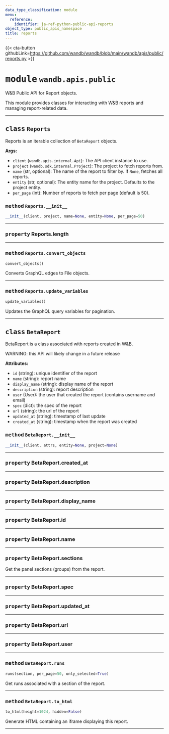 ```yaml
---
data_type_classification: module
menu:
  reference:
    identifier: ja-ref-python-public-api-reports
object_type: public_apis_namespace
title: reports
---
```


{{< cta-button githubLink=https://github.com/wandb/wandb/blob/main/wandb/apis/public/reports.py >}}




# <kbd>module</kbd> `wandb.apis.public`
W&B Public API for Report objects. 

This module provides classes for interacting with W&B reports and managing report-related data. 



---

## <kbd>class</kbd> `Reports`
Reports is an iterable collection of `BetaReport` objects. 



**Args:**
 
 - `client` (`wandb.apis.internal.Api`):  The API client instance to use. 
 - `project` (`wandb.sdk.internal.Project`):  The project to fetch reports from. 
 - `name` (str, optional):  The name of the report to filter by. If `None`,  fetches all reports. 
 - `entity` (str, optional):  The entity name for the project. Defaults to  the project entity. 
 - `per_page` (int):  Number of reports to fetch per page (default is 50). 

### <kbd>method</kbd> `Reports.__init__`

```python
__init__(client, project, name=None, entity=None, per_page=50)
```






---


### <kbd>property</kbd> Reports.length





---


### <kbd>method</kbd> `Reports.convert_objects`

```python
convert_objects()
```

Converts GraphQL edges to File objects. 

---

### <kbd>method</kbd> `Reports.update_variables`

```python
update_variables()
```

Updates the GraphQL query variables for pagination. 


---

## <kbd>class</kbd> `BetaReport`
BetaReport is a class associated with reports created in W&B. 

WARNING: this API will likely change in a future release 



**Attributes:**
 
 - `id` (string):  unique identifier of the report 
 - `name` (string):  report name 
 - `display_name` (string):  display name of the report 
 - `description` (string):  report description 
 - `user` (User):  the user that created the report (contains username and email) 
 - `spec` (dict):  the spec of the report 
 - `url` (string):  the url of the report 
 - `updated_at` (string):  timestamp of last update 
 - `created_at` (string):  timestamp when the report was created 

### <kbd>method</kbd> `BetaReport.__init__`

```python
__init__(client, attrs, entity=None, project=None)
```






---

### <kbd>property</kbd> BetaReport.created_at





---

### <kbd>property</kbd> BetaReport.description





---

### <kbd>property</kbd> BetaReport.display_name





---

### <kbd>property</kbd> BetaReport.id





---

### <kbd>property</kbd> BetaReport.name





---

### <kbd>property</kbd> BetaReport.sections

Get the panel sections (groups) from the report. 

---

### <kbd>property</kbd> BetaReport.spec





---

### <kbd>property</kbd> BetaReport.updated_at





---

### <kbd>property</kbd> BetaReport.url





---

### <kbd>property</kbd> BetaReport.user







---

### <kbd>method</kbd> `BetaReport.runs`

```python
runs(section, per_page=50, only_selected=True)
```

Get runs associated with a section of the report. 

---

### <kbd>method</kbd> `BetaReport.to_html`

```python
to_html(height=1024, hidden=False)
```

Generate HTML containing an iframe displaying this report. 


---